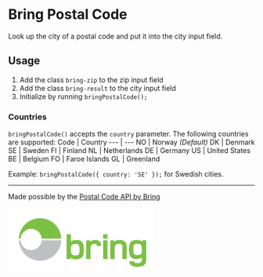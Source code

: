 # Bring Postal Code
Look up the city of a postal code and put it into the city input field.

## Usage
1. Add the class `bring-zip` to the zip input field
2. Add the class `bring-result` to the city input field
3. Initialize by running `bringPostalCode();`

### Countries
`bringPostalCode()` accepts the `country` parameter. The following countries are supported:
Code | Country
--- | ---
NO | Norway _(Default)_
DK | Denmark
SE | Sweden
FI | Finland
NL | Netherlands
DE | Germany
US | United States
BE | Belgium
FO | Faroe Islands
GL | Greenland

Example: `bringPostalCode({ country: 'SE' });` for Swedish cities.

***

Made possible by the [Postal Code API by Bring](https://developer.bring.com/api/postal-code/)

[![Bring logo](logo-bring.svg "Bring logo")](https://developer.bring.com/)
